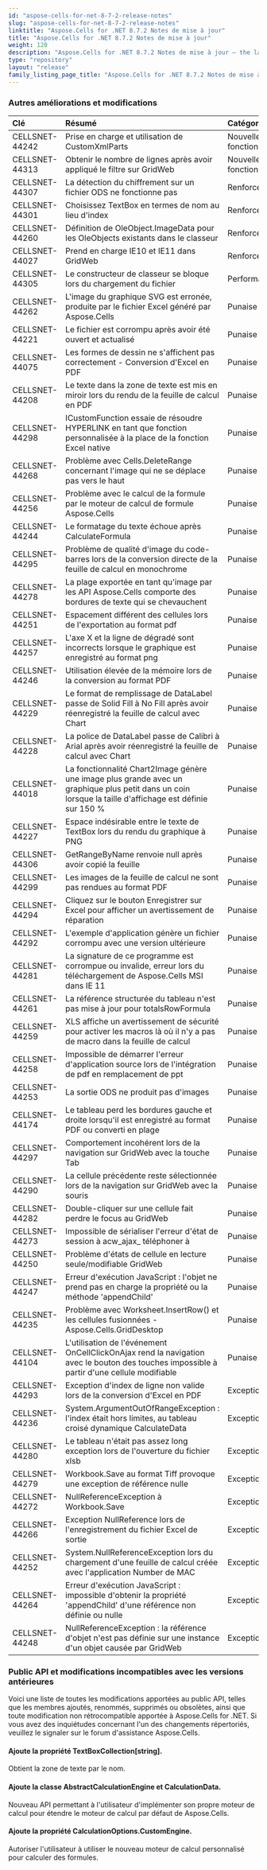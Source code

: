 ```yaml
---
id: "aspose-cells-for-net-8-7-2-release-notes"
slug: "aspose-cells-for-net-8-7-2-release-notes"
linktitle: "Aspose.Cells for .NET 8.7.2 Notes de mise à jour"
title: "Aspose.Cells for .NET 8.7.2 Notes de mise à jour"
weight: 120
description: "Aspose.Cells for .NET 8.7.2 Notes de mise à jour – the latest updates and fixes."
type: "repository"
layout: "release"
family_listing_page_title: "Aspose.Cells for .NET 8.7.2 Notes de mise à jour"
---
```

### **Autres améliorations et modifications**

|**Clé** |**Résumé** |**Catégorie** |
|:- |:- |:- |
|CELLSNET-44242 | Prise en charge et utilisation de CustomXmlParts|Nouvelle fonctionnalité|
|CELLSNET-44313 | Obtenir le nombre de lignes après avoir appliqué le filtre sur GridWeb|Nouvelle fonctionnalité|
|CELLSNET-44307 | La détection du chiffrement sur un fichier ODS ne fonctionne pas| Renforcement|
|CELLSNET-44301 | Choisissez TextBox en termes de nom au lieu d'index| Renforcement|
|CELLSNET-44260 | Définition de OleObject.ImageData pour les OleObjects existants dans le classeur| Renforcement|
|CELLSNET-44027 | Prend en charge IE10 et IE11 dans GridWeb| Renforcement|
|CELLSNET-44305 | Le constructeur de classeur se bloque lors du chargement du fichier| Performance|
|CELLSNET-44262 | L'image du graphique SVG est erronée, produite par le fichier Excel généré par Aspose.Cells| Punaise|
|CELLSNET-44221 | Le fichier est corrompu après avoir été ouvert et actualisé| Punaise|
|CELLSNET-44075 | Les formes de dessin ne s'affichent pas correctement - Conversion d'Excel en PDF| Punaise|
|CELLSNET-44208 | Le texte dans la zone de texte est mis en miroir lors du rendu de la feuille de calcul en PDF| Punaise|
|CELLSNET-44298 | ICustomFunction essaie de résoudre HYPERLINK en tant que fonction personnalisée à la place de la fonction Excel native| Punaise|
|CELLSNET-44268 | Problème avec Cells.DeleteRange concernant l'image qui ne se déplace pas vers le haut| Punaise|
|CELLSNET-44256 |Problème avec le calcul de la formule par le moteur de calcul de formule Aspose.Cells| Punaise|
|CELLSNET-44244 | Le formatage du texte échoue après CalculateFormula| Punaise|
|CELLSNET-44295 | Problème de qualité d'image du code-barres lors de la conversion directe de la feuille de calcul en monochrome| Punaise|
|CELLSNET-44278 | La plage exportée en tant qu'image par les API Aspose.Cells comporte des bordures de texte qui se chevauchent| Punaise|
|CELLSNET-44251 | Espacement différent des cellules lors de l'exportation au format pdf| Punaise|
|CELLSNET-44257 | L'axe X et la ligne de dégradé sont incorrects lorsque le graphique est enregistré au format png| Punaise|
|CELLSNET-44246 | Utilisation élevée de la mémoire lors de la conversion au format PDF| Punaise|
|CELLSNET-44229 | Le format de remplissage de DataLabel passe de Solid Fill à No Fill après avoir réenregistré la feuille de calcul avec Chart| Punaise|
|CELLSNET-44228 | La police de DataLabel passe de Calibri à Arial après avoir réenregistré la feuille de calcul avec Chart| Punaise|
|CELLSNET-44018 | La fonctionnalité Chart2Image génère une image plus grande avec un graphique plus petit dans un coin lorsque la taille d'affichage est définie sur 150 %| Punaise|
|CELLSNET-44227 | Espace indésirable entre le texte de TextBox lors du rendu du graphique à PNG| Punaise|
|CELLSNET-44306 | GetRangeByName renvoie null après avoir copié la feuille| Punaise|
|CELLSNET-44299 |Les images de la feuille de calcul ne sont pas rendues au format PDF| Punaise|
|CELLSNET-44294 | Cliquez sur le bouton Enregistrer sur Excel pour afficher un avertissement de réparation| Punaise|
|CELLSNET-44292 | L'exemple d'application génère un fichier corrompu avec une version ultérieure| Punaise|
|CELLSNET-44281 | La signature de ce programme est corrompue ou invalide, erreur lors du téléchargement de Aspose.Cells MSI dans IE 11| Punaise|
|CELLSNET-44261 | La référence structurée du tableau n'est pas mise à jour pour totalsRowFormula| Punaise|
|CELLSNET-44259 | XLS affiche un avertissement de sécurité pour activer les macros là où il n'y a pas de macro dans la feuille de calcul| Punaise|
|CELLSNET-44258 | Impossible de démarrer l'erreur d'application source lors de l'intégration de pdf en remplacement de ppt| Punaise|
|CELLSNET-44253 | La sortie ODS ne produit pas d'images| Punaise|
|CELLSNET-44174 | Le tableau perd les bordures gauche et droite lorsqu'il est enregistré au format PDF ou converti en plage| Punaise|
|CELLSNET-44297 | Comportement incohérent lors de la navigation sur GridWeb avec la touche Tab| Punaise|
|CELLSNET-44290 | La cellule précédente reste sélectionnée lors de la navigation sur GridWeb avec la souris| Punaise|
|CELLSNET-44282 | Double-cliquer sur une cellule fait perdre le focus au GridWeb| Punaise|
|CELLSNET-44273 |Impossible de sérialiser l'erreur d'état de session à acw_ajax_ téléphoner à| Punaise|
|CELLSNET-44250 | Problème d'états de cellule en lecture seule/modifiable GridWeb| Punaise|
|CELLSNET-44247 |Erreur d'exécution JavaScript : l'objet ne prend pas en charge la propriété ou la méthode 'appendChild'| Punaise|
|CELLSNET-44235 | Problème avec Worksheet.InsertRow() et les cellules fusionnées - Aspose.Cells.GridDesktop| Punaise|
|CELLSNET-44104 | L'utilisation de l'événement OnCellClickOnAjax rend la navigation avec le bouton des touches impossible à partir d'une cellule modifiable| Punaise|
|CELLSNET-44293 | Exception d'index de ligne non valide lors de la conversion d'Excel en PDF| Exception|
|CELLSNET-44236 | System.ArgumentOutOfRangeException : l'index était hors limites, au tableau croisé dynamique CalculateData| Exception|
|CELLSNET-44280 | Le tableau n'était pas assez long exception lors de l'ouverture du fichier xlsb| Exception|
|CELLSNET-44279 | Workbook.Save au format Tiff provoque une exception de référence nulle| Exception|
|CELLSNET-44272 | NullReferenceException à Workbook.Save| Exception|
|CELLSNET-44266 | Exception NullReference lors de l'enregistrement du fichier Excel de sortie| Exception|
|CELLSNET-44252 | System.NullReferenceException lors du chargement d'une feuille de calcul créée avec l'application Number de MAC| Exception|
|CELLSNET-44264 | Erreur d'exécution JavaScript : impossible d'obtenir la propriété 'appendChild' d'une référence non définie ou nulle| Exception|
|CELLSNET-44248 | NullReferenceException : la référence d'objet n'est pas définie sur une instance d'un objet causée par GridWeb| Exception|
### **Public API et modifications incompatibles avec les versions antérieures**
Voici une liste de toutes les modifications apportées au public API, telles que les membres ajoutés, renommés, supprimés ou obsolètes, ainsi que toute modification non rétrocompatible apportée à Aspose.Cells for .NET. Si vous avez des inquiétudes concernant l'un des changements répertoriés, veuillez le signaler sur le forum d'assistance Aspose.Cells.
#### **Ajoute la propriété TextBoxCollection[string].**
Obtient la zone de texte par le nom.
#### **Ajoute la classe AbstractCalculationEngine et CalculationData.**
Nouveau API permettant à l'utilisateur d'implémenter son propre moteur de calcul pour étendre le moteur de calcul par défaut de Aspose.Cells.
#### **Ajoute la propriété CalculationOptions.CustomEngine.**
Autoriser l'utilisateur à utiliser le nouveau moteur de calcul personnalisé pour calculer des formules.
